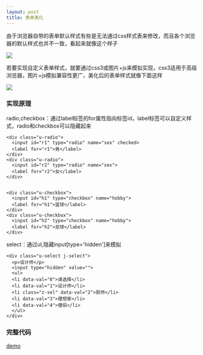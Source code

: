 ```yaml
---
layout: post
title: 表单美化
---
```


由于浏览器自带的表单默认样式有些是无法通过css样式表来修改，而且各个浏览器的默认样式也并不一致，看起来就像这个样子

![]({{site.baseurl}}/asset/img/form-beautify/img1.png)

若要实现自定义表单样式，就要通过css3或图片+js来模拟实现，css3适用于高级浏览器，图片+js模拟兼容性更广，美化后的表单样式就像下面这样

![]({{site.baseurl}}/asset/img/form-beautify/img2.png)

### 实现原理
radio,checkbox：通过label标签的for属性指向标签id，label标签可以自定义样式，radio和checkbox可以隐藏起来

```
<div class="u-radio">
  <input id="r1" type="radio" name="sex" checked>
  <label for="r1">男</label>
</div>
<div class="u-radio">
  <input id="r2" type="radio" name="sex">
  <label for="r2">女</label>
</div>


<div class="u-checkbox">
  <input id="h1" type="checkbox" name="hobby">
  <label for="h1">篮球</label>
</div>
<div class="u-checkbox">
  <input id="h2" type="checkbox" name="hobby">
  <label for="h2">足球</label>
</div>
```

select：通过ul,隐藏input[type='hidden']来模拟

```
<div class="u-select j-select">
  <p>设计师</p>
  <input type="hidden" value="">
  <ul>
  <li data-val="0">请选择</li>
  <li data-val="1">设计师</li>
  <li class="z-sel" data-val="2">厨师</li>
  <li data-val="3">理想家</li>
  <li data-val="4">僧侣</li>
  </ul>
</div>
```

### 完整代码
<a href="{{site.baseurl}}/demo/form-beautify/index.html" target="_blank">demo</a>

